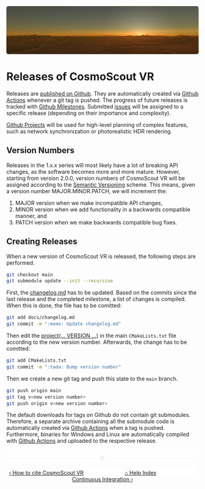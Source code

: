 <!-- 
SPDX-FileCopyrightText: German Aerospace Center (DLR) <cosmoscout@dlr.de>
SPDX-License-Identifier: CC-BY-4.0
 -->

<p align="center"> 
  <img src ="img/banner-sunset.jpg" />
</p>

# Releases of CosmoScout VR

Releases are [published on Github](https://github.com/cosmoscout/cosmoscout-vr/releases). They are automatically created via [Github Actions](https://github.com/cosmoscout/cosmoscout-vr/actions) whenever a git tag is pushed.
The progress of future releases is tracked with [Github Milestones](https://github.com/cosmoscout/cosmoscout-vr/milestones).
Submitted [issues](https://github.com/cosmoscout/cosmoscout-vr/issues) will be assigned to a specific release (depending on their importance and complexity).

[Github Projects](https://github.com/cosmoscout/cosmoscout-vr/projects) will be used for high-level planning of complex features, such as network synchronization or photorealistic HDR rendering.

## Version Numbers

Releases in the 1.x.x series will most likely have a lot of breaking API changes, as the software becomes more and more mature.
However, starting from version 2.0.0, version numbers of CosmoScout VR will be assigned according to the [Semantic Versioning](https://semver.org/) scheme.
This means, given a version number MAJOR.MINOR.PATCH, we will increment the:

1. MAJOR version when we make incompatible API changes,
2. MINOR version when we add functionality in a backwards compatible manner, and
3. PATCH version when we make backwards compatible bug fixes.

## Creating Releases

When a new version of CosmoScout VR is released, the following steps are performed.

```bash
git checkout main
git submodule update --init --recursive
```

First, the [changelog.md](https://github.com/cosmoscout/cosmoscout-vr/blob/main/docs/changelog.md) has to be updated.
Based on the commits since the last release and the completed milestone, a list of changes is compiled.
When this is done, the file has to be comitted:

```bash
git add docs/changelog.md
git commit -m ":memo: Update changelog.md"
```

Then edit the [project(... VERSION ...)](https://github.com/cosmoscout/cosmoscout-vr/blob/main/CMakeLists.txt#L8) in the main `CMakeLists.txt` file according to the new version number.
Afterwards, the change has to be comitted:

```bash
git add CMakeLists.txt
git commit -m ":tada: Bump version number"
```

Then we create a new git tag and push this state to the `main` branch.

```bash
git push origin main
git tag v<new version number>
git push origin v<new version number>
```

The default downloads for tags on Github do not contain git submodules.
Therefore, a separate archive containing all the submodule code is automatically created via [Github Actions](https://github.com/cosmoscout/cosmoscout-vr/actions) when a tag is pushed.
Furthermore, binaries for Windows and Linux are automatically compiled with [Github Actions](https://github.com/cosmoscout/cosmoscout-vr/actions) and uploaded to the respective release.

<p align="center"><img src ="img/hr.svg"/></p>
<p align="center">
  <a href="citation.md">&lsaquo; How to cite CosmoScout VR</a>
  <img src ="img/nav-vspace.svg"/>
  <a href="README.md">&#8962; Help Index</a>
  <img src ="img/nav-vspace.svg"/>
  <a href="continuous-integration.md">Continuous Integration &rsaquo;</a>
</p>

